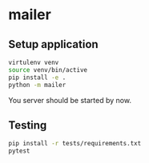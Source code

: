 # mailer

## Setup application
```bash
virtulenv venv
source venv/bin/active
pip install -e .
python -m mailer
```

You server should be started by now.

## Testing
```bash
pip install -r tests/requirements.txt
pytest
```
